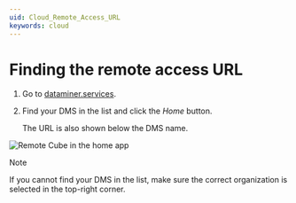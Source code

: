 ```yaml
---
uid: Cloud_Remote_Access_URL
keywords: cloud
---
```


# Finding the remote access URL

1. Go to [dataminer.services](https://dataminer.services).

1. Find your DMS in the list and click the *Home* button.

   The URL is also shown below the DMS name.

![Remote Cube in the home app](~/user-guide/images/findingRemoteAccessUrl.png)

> [!NOTE]
> If you cannot find your DMS in the list, make sure the correct organization is selected in the top-right corner.
